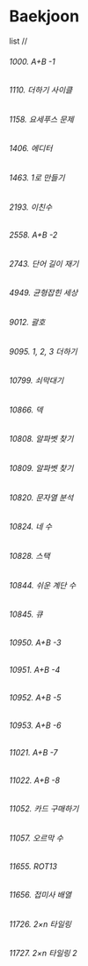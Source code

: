 # Baekjoon
list 
//

###### 1000. A+B -1
###### 1110. 더하기 사이클
###### 1158. 요세푸스 문제
###### 1406. 에디터
###### 1463. 1로 만들기
###### 2193. 이친수
###### 2558. A+B -2 
###### 2743. 단어 길이 재기
###### 4949. 균형잡힌 세상
###### 9012. 괄호
###### 9095. 1, 2, 3 더하기
###### 10799. 쇠막대기
###### 10866. 덱
###### 10808. 알파벳 찾기
###### 10809. 알파벳 찾기
###### 10820. 문자열 분석
###### 10824. 네 수
###### 10828. 스택
###### 10844. 쉬운 계단 수
###### 10845. 큐
###### 10950. A+B -3 
###### 10951. A+B -4
###### 10952. A+B -5
###### 10953. A+B -6
###### 11021. A+B -7 
###### 11022. A+B -8
###### 11052. 카드 구매하기
###### 11057. 오르막 수
###### 11655. ROT13
###### 11656. 접미사 배열
###### 11726. 2×n 타일링
###### 11727. 2×n 타일링 2
